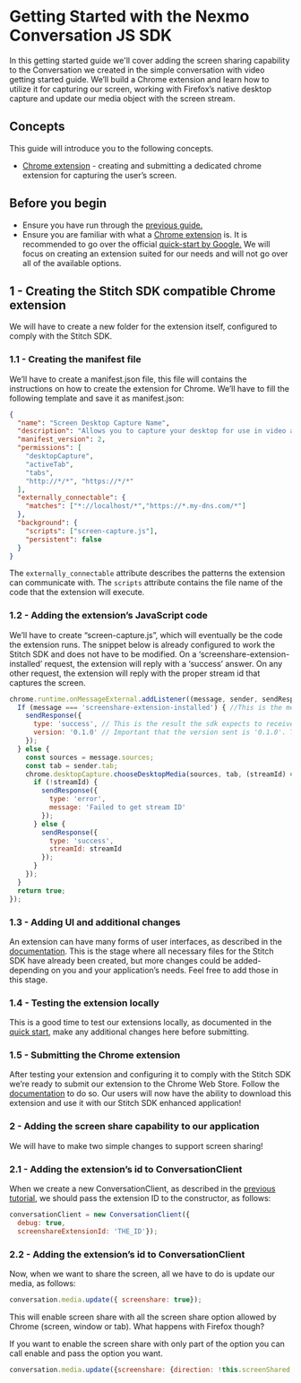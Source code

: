 # Getting Started with the Nexmo Conversation JS SDK

In this getting started guide we'll cover adding the screen sharing capability to the Conversation we created in the simple conversation with video getting started guide.
We’ll build a Chrome extension and learn how to utilize it for capturing our screen, working with Firefox’s native desktop capture and update our media object with the screen stream.

## Concepts

This guide will introduce you to the following concepts.
- [Chrome extension](https://developer.chrome.com/extensions) - creating and submitting a dedicated chrome extension for capturing the user’s screen.

## Before you begin

- Ensure you have run through the [previous guide.](https://github.com/Nexmo/stitch-js-quickstart/blob/master/docs/5-enable-video.md)
- Ensure you are familiar with what a [Chrome extension](https://developer.chrome.com/extensions) is. It is recommended to go over the official [quick-start by Google.](https://developer.chrome.com/extensions/getstarted) We will focus on creating an extension suited for our needs and will not go over all of the available options.  

## 1 - Creating the Stitch SDK compatible Chrome extension

We will have to create a new folder for the extension itself, configured to comply with the Stitch SDK.

### 1.1 -  Creating the manifest file

We’ll have to create a manifest.json file, this file will contains the instructions on how to create the extension for Chrome. We’ll have to fill the following template and save it as manifest.json:

``` json
{
  "name": "Screen Desktop Capture Name",
  "description": "Allows you to capture your desktop for use in video applications", "version": "x.x.x",
  "manifest_version": 2,
  "permissions": [
    "desktopCapture",
    "activeTab",
    "tabs",
    "http://*/*", "https://*/*"
  ],
  "externally_connectable": {
    "matches": ["*://localhost/*","https://*.my-dns.com/*"]
  },
  "background": {
    "scripts": ["screen-capture.js"], 
    "persistent": false
  }
}
```

The ```externally_connectable``` attribute describes the patterns the extension can communicate with. The ```scripts``` attribute contains the file name of the code that the extension will execute.

### 1.2 - Adding the extension’s JavaScript code

We’ll have to create “screen-capture.js”, which will eventually be the code the extension runs. The snippet below is already configured to work the Stitch SDK and does not have to be modified.
On a ‘screenshare-extension-installed’ request, the extension will reply with a ‘success’ answer. On any other request, the extension will reply with the proper stream id that captures the screen.

```javascript
chrome.runtime.onMessageExternal.addListener((message, sender, sendResponse) => {
  If (message === 'screenshare-extension-installed') { //This is the message the sdk will send to check if the extension is installed
    sendResponse({
      type: 'success', // This is the result the sdk expects to receive
      version: '0.1.0' // Important that the version sent is '0.1.0'. This is what the sdk expects
    });
  } else {
    const sources = message.sources;
    const tab = sender.tab;
    chrome.desktopCapture.chooseDesktopMedia(sources, tab, (streamId) => { // This is the way the extension captures the screen
      if (!streamId) {
        sendResponse({
          type: 'error',
          message: 'Failed to get stream ID'
        });
      } else {
        sendResponse({
          type: 'success',
          streamId: streamId
        });
      }
    });
  }
  return true;
});
```

### 1.3 - Adding UI and additional changes

An extension can have many forms of user interfaces, as described in the [documentation](https://developer.chrome.com/extensions/getstarted#user_interface). This is the stage where all necessary files for the Stitch SDK have already been created, but more changes could be added- depending on you and your application’s needs. Feel free to add those in this stage.

### 1.4 - Testing the extension locally

This is a good time to test our extensions locally, as documented in the [quick start](https://developer.chrome.com/extensions/getstarted), make any additional changes here before submitting.

### 1.5 - Submitting the Chrome extension

After testing your extension and configuring it to comply with the Stitch SDK we’re ready to submit our extension to the Chrome Web Store. Follow the [documentation](https://developer.chrome.com/webstore/publish) to do so. Our users will now have the ability to download this extension and use it with our Stitch SDK enhanced application!

### 2 - Adding the screen share capability to our application

We will have to make two simple changes to support screen sharing!

### 2.1 -  Adding the extension’s id to ConversationClient

When we create a new ConversationClient, as described in the [previous tutorial](https://github.com/Nexmo/stitch-js-quickstart/blob/master/docs/1-simple-conversation.md), we should pass the extension ID to the constructor, as follows:

``` javascript
conversationClient = new ConversationClient({
  debug: true,
  screenshareExtensionId: 'THE_ID'});
  ```

  ### 2.2 -  Adding the extension’s id to ConversationClient

  Now, when we want to share the screen, all we have to do is update our media, as follows:

  ```javascript
  conversation.media.update({ screenshare: true});
  ```

  This will enable screen share with all the screen share option allowed by Chrome (screen, window or tab). What happens with Firefox though?

  If you want to enable the screen share with only part of the option you can call enable and pass the option you want.

  ```javascript
  conversation.media.update({screenshare: {direction: !this.screenShared, sources: ['tab']}});
  ```
